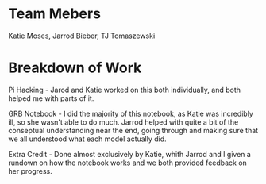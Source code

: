 # Team Mebers
Katie Moses, Jarrod Bieber, TJ Tomaszewski

# Breakdown of Work
Pi Hacking - Jarod and Katie worked on this both individually, and both helped me with parts of it.

GRB Notebook - I did the majority of this notebook, as Katie was incredibly ill, so she wasn't able to do much. Jarrod helped with quite a bit of the conseptual understanding near the end, going through and making sure that we all understood what each model actually did.

Extra Credit - Done almost exclusively by Katie, whith Jarrod and I given a rundown on how the notebook works and we both provided feedback on her progress.

